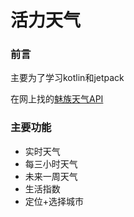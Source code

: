 # 活力天气

### 前言

主要为了学习kotlin和jetpack

在网上找的[魅族天气API](https://blog.csdn.net/qq_24810411/article/details/89175825)
 
### 主要功能

+ 实时天气
+ 每三小时天气
+ 未来一周天气
+ 生活指数
+ 定位+选择城市
